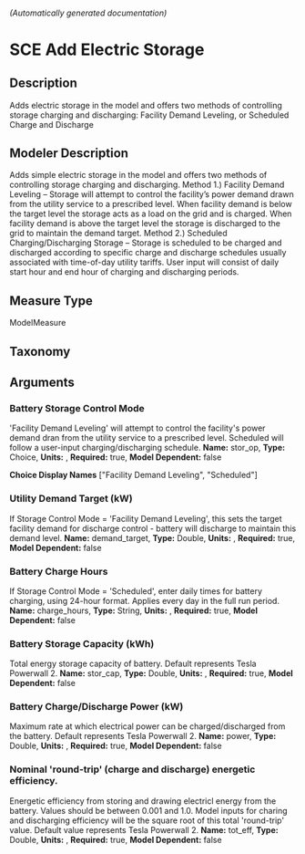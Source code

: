 

###### (Automatically generated documentation)

# SCE Add Electric Storage

## Description
Adds electric storage in the model and offers two methods of controlling storage charging and discharging: Facility Demand Leveling, or Scheduled Charge and Discharge

## Modeler Description
Adds simple electric storage in the model and offers two methods of controlling storage charging and discharging.
    Method 1.) Facility Demand Leveling – Storage will attempt to control the facility’s power demand drawn from the utility service to a prescribed level. When facility demand is below the target level the storage acts as a load on the grid and is charged. When facility demand is above the target level the storage is discharged to the grid to maintain the demand target.
    Method 2.) Scheduled Charging/Discharging Storage – Storage is scheduled to be charged and discharged according to specific charge and discharge schedules usually associated with time-of-day utility tariffs. User input will consist of daily start hour and end hour of charging and discharging periods.
    

## Measure Type
ModelMeasure

## Taxonomy


## Arguments


### Battery Storage Control Mode
'Facility Demand Leveling' will attempt to control the facility's power demand dran from the utility service to a prescribed level. Scheduled will follow a user-input charging/discharging schedule.
**Name:** stor_op,
**Type:** Choice,
**Units:** ,
**Required:** true,
**Model Dependent:** false

**Choice Display Names** ["Facility Demand Leveling", "Scheduled"]


### Utility Demand Target (kW)
If Storage Control Mode = 'Facility Demand Leveling', this sets the target facility demand for discharge control - battery will discharge to maintain this demand level.
**Name:** demand_target,
**Type:** Double,
**Units:** ,
**Required:** true,
**Model Dependent:** false


### Battery Charge Hours
If Storage Control Mode = 'Scheduled', enter daily times for battery charging, using 24-hour format. Applies every day in the full run period.
**Name:** charge_hours,
**Type:** String,
**Units:** ,
**Required:** true,
**Model Dependent:** false


### Battery Storage Capacity (kWh)
Total energy storage capacity of battery. Default represents Tesla Powerwall 2.
**Name:** stor_cap,
**Type:** Double,
**Units:** ,
**Required:** true,
**Model Dependent:** false


### Battery Charge/Discharge Power (kW)
Maximum rate at which electrical power can be charged/discharged from the battery. Default represents Tesla Powerwall 2.
**Name:** power,
**Type:** Double,
**Units:** ,
**Required:** true,
**Model Dependent:** false


### Nominal 'round-trip' (charge and discharge) energetic efficiency.
Energetic efficiency from storing and drawing electricl energy from the battery. Values should be between 0.001 and 1.0. Model inputs for charing and discharging efficiency will be the square root of this total 'round-trip' value. Default value represents Tesla Powerwall 2.
**Name:** tot_eff,
**Type:** Double,
**Units:** ,
**Required:** true,
**Model Dependent:** false






